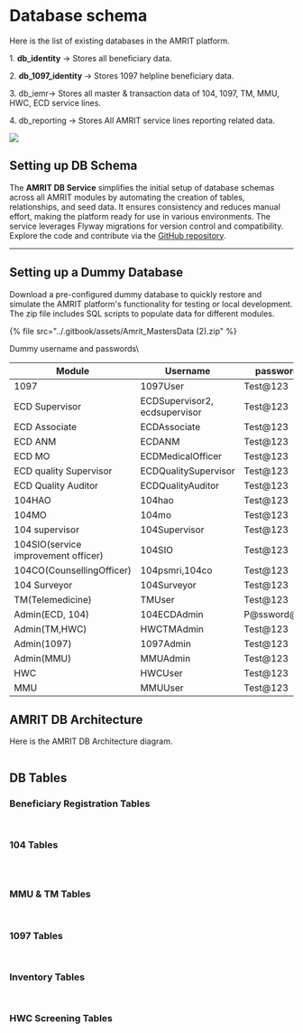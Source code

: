 # Database schema

Here is the list of existing databases in the AMRIT platform.

1\. **db\_identity** -> Stores all beneficiary data.

2\. **db\_1097\_identity** -> Stores 1097 helpline beneficiary data.

3\. db\_iemr-> Stores all master & transaction data of 104, 1097, TM, MMU, HWC, ECD service lines.

4\. db\_reporting -> Stores All AMRIT service lines reporting related data.

&#x20;![](../.gitbook/assets/image.png)

## Setting up DB Schema

The **AMRIT DB Service** simplifies the initial setup of database schemas across all AMRIT modules by automating the creation of tables, relationships, and seed data. It ensures consistency and reduces manual effort, making the platform ready for use in various environments. The service leverages Flyway migrations for version control and compatibility. Explore the code and contribute via the [GitHub repository](https://github.com/PSMRI/Amrit-DB/).

***

## Setting up a Dummy Database

Download a pre-configured dummy database to quickly restore and simulate the AMRIT platform's functionality for testing or local development. The zip file includes SQL scripts to populate data for different modules.

{% file src="../.gitbook/assets/Amrit_MastersData (2).zip" %}

Dummy username and passwords\


| Module                              | Username                      | password    |
| ----------------------------------- | ----------------------------- | ----------- |
| 1097                                | 1097User                      | Test@123    |
| ECD Supervisor                      | ECDSupervisor2, ecdsupervisor | Test@123    |
| ECD Associate                       | ECDAssociate                  | Test@123    |
| ECD ANM                             | ECDANM                        | Test@123    |
| ECD MO                              | ECDMedicalOfficer             | Test@123    |
| ECD quality Supervisor              | ECDQualitySupervisor          | Test@123    |
| ECD Quality Auditor                 | ECDQualityAuditor             | Test@123    |
| 104HAO                              | 104hao                        | Test@123    |
| 104MO                               | 104mo                         | Test@123    |
| 104 supervisor                      | 104Supervisor                 | Test@123    |
| 104SIO(service improvement officer) | 104SIO                        | Test@123    |
| 104CO(CounsellingOfficer)           | 104psmri,104co                | Test@123    |
| 104 Surveyor                        | 104Surveyor                   | Test@123    |
| TM(Telemedicine)                    | TMUser                        | Test@123    |
| Admin(ECD, 104)                     | 104ECDAdmin                   | P@ssword@07 |
| Admin(TM,HWC)                       | HWCTMAdmin                    | Test@123    |
| Admin(1097)                         | 1097Admin                     | Test@123    |
| Admin(MMU)                          | MMUAdmin                      | Test@123    |
| HWC                                 | HWCUser                       | Test@123    |
| MMU                                 | MMUUser                       | Test@123    |

## AMRIT DB Architecture

Here is the AMRIT DB Architecture diagram.

<figure><img src="../.gitbook/assets/image (1).png" alt=""><figcaption></figcaption></figure>

## DB Tables

### Beneficiary Registration Tables

<figure><img src="../.gitbook/assets/image (2).png" alt=""><figcaption></figcaption></figure>

<figure><img src="../.gitbook/assets/image (3).png" alt=""><figcaption></figcaption></figure>

### 104 Tables

<figure><img src="../.gitbook/assets/image (4).png" alt=""><figcaption></figcaption></figure>

<figure><img src="../.gitbook/assets/image (5).png" alt=""><figcaption></figcaption></figure>

<figure><img src="../.gitbook/assets/image (6).png" alt=""><figcaption></figcaption></figure>

### MMU & TM Tables

<figure><img src="../.gitbook/assets/image (7).png" alt=""><figcaption></figcaption></figure>

<figure><img src="../.gitbook/assets/image (8).png" alt=""><figcaption></figcaption></figure>

### 1097 Tables

<figure><img src="../.gitbook/assets/image (9).png" alt=""><figcaption></figcaption></figure>

<figure><img src="../.gitbook/assets/image (10).png" alt=""><figcaption></figcaption></figure>

### Inventory Tables

<figure><img src="../.gitbook/assets/image (11).png" alt=""><figcaption></figcaption></figure>

<figure><img src="../.gitbook/assets/image (12).png" alt=""><figcaption></figcaption></figure>

### HWC Screening Tables

<figure><img src="../.gitbook/assets/image (13).png" alt=""><figcaption></figcaption></figure>

&#x20;
